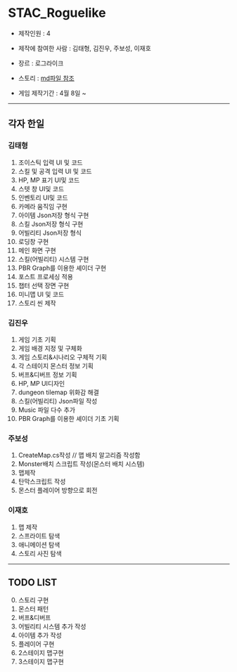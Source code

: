 ﻿# STAC_Roguelike

- 제작인원 : 4

- 제작에 참여한 사람 : 김태형, 김진우, 주보성, 이재호

- 장르 : 로그라이크

- 스토리 : [md파일 참조](https://github.com/Hulkstd/STAC_Roguelike/blob/master/%EC%8A%A4%ED%86%A0%EB%A6%AC.md)

- 게임 제작기간 : 4월 8일 ~

------------------------

## 각자 한일

### 김태형
1. 조이스틱 입력 UI 및 코드 
2. 스킬 및 공격 입력 UI 및 코드
3. HP, MP 표기 UI및 코드
4. 스텟 창 UI및 코드
5. 인벤토리 UI및 코드
6. 카메라 움직임 구현
7. 아이템 Json저장 형식 구현
8. 스킬 Json저장 형식 구현
9. 어빌리티 Json저장 형식 
10. 로딩창 구현
11. 메인 화면 구현
12. 스킬(어빌리티) 시스템 구현
13. PBR Graph를 이용한 셰이더 구현
14. 포스트 프로세싱 적용
15. 챕터 선택 장면 구현
16. 미니맵 UI 및 코드
17. 스토리 씬 제작

### 김진우
1. 게임 기초 기획
2. 게임 배경 지정 및 구체화
3. 게임 스토리&시나리오 구체적 기획
4. 각 스테이지 몬스터 정보 기획
5. 버프&디버프 정보 기획
6. HP, MP UI디자인
7. dungeon tilemap 위화감 해결
8. 스킬(어빌리티) Json파일 작성
9. Music 파일 다수 추가
10. PBR Graph를 이용한 셰이더 기초 기획

### 주보성
1. CreateMap.cs작성 // 맵 배치 알고리즘 작성함
2. Monster배치 스크립트 작성(몬스터 배치 시스템)
3. 맵제작
4. 탄막스크립트 작성
5. 몬스터 플레이어 방향으로 회전

### 이재호
1. 맵 제작
2. 스프라이트 탐색 
3. 애니메이션 탐색
4. 스토리 사진 탐색
------------------

## TODO LIST

0. 스토리 구현
1. 몬스터 패턴
2. 버프&디버프
3. 어빌리티 시스템 추가 작성
4. 아이템 추가 작성
5. 플레이어 구현
6. 2스테이지 맵구현
7. 3스테이지 맵구현
